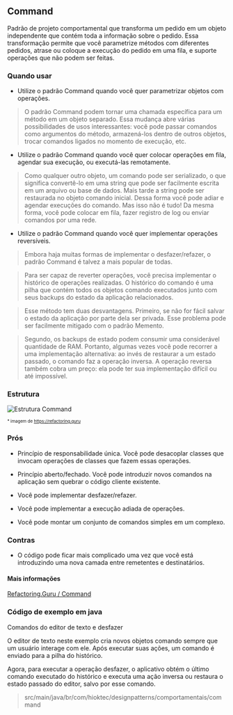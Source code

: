 ## Command

Padrão de projeto comportamental que transforma um pedido em um objeto independente que contém toda a informação sobre o pedido. Essa transformação permite que você parametrize métodos com diferentes pedidos, atrase ou coloque a execução do pedido em uma fila, e suporte operações que não podem ser feitas.

### Quando usar

- Utilize o padrão Command quando você quer parametrizar objetos com operações.

> O padrão Command podem tornar uma chamada específica para um método em um objeto separado. Essa mudança abre várias possibilidades de usos interessantes: você pode passar comandos como argumentos do método, armazená-los dentro de outros objetos, trocar comandos ligados no momento de execução, etc.

- Utilize o padrão Command quando você quer colocar operações em fila, agendar sua execução, ou executá-las remotamente.

> Como qualquer outro objeto, um comando pode ser serializado, o que significa convertê-lo em uma string que pode ser facilmente escrita em um arquivo ou base de dados. Mais tarde a string pode ser restaurada no objeto comando inicial. Dessa forma você pode adiar e agendar execuções do comando. Mas isso não é tudo! Da mesma forma, você pode colocar em fila, fazer registro de log ou enviar comandos por uma rede.

- Utilize o padrão Command quando você quer implementar operações reversíveis.

> Embora haja muitas formas de implementar o desfazer/refazer, o padrão Command é talvez a mais popular de todas.

> Para ser capaz de reverter operações, você precisa implementar o histórico de operações realizadas. O histórico do comando é uma pilha que contém todos os objetos comando executados junto com seus backups do estado da aplicação relacionados.

> Esse método tem duas desvantagens. Primeiro, se não for fácil salvar o estado da aplicação por parte dela ser privada. Esse problema pode ser facilmente mitigado com o padrão Memento.

> Segundo, os backups de estado podem consumir uma considerável quantidade de RAM. Portanto, algumas vezes você pode recorrer a uma implementação alternativa: ao invés de restaurar a um estado passado, o comando faz a operação inversa. A operação reversa também cobra um preço: ela pode ter sua implementação difícil ou até impossível.

### Estrutura

![Estrutura Command](https://refactoring.guru/images/patterns/diagrams/command/structure.png)

<sub><sup>* imagem de https://refactoring.guru</sup></sub>

### Prós

- Princípio de responsabilidade única. Você pode desacoplar classes que invocam operações de classes que fazem essas operações.

- Princípio aberto/fechado. Você pode introduzir novos comandos na aplicação sem quebrar o código cliente existente.

- Você pode implementar desfazer/refazer.

- Você pode implementar a execução adiada de operações.

- Você pode montar um conjunto de comandos simples em um complexo.

### Contras

- O código pode ficar mais complicado uma vez que você está introduzindo uma nova camada entre remetentes e destinatários.

#### Mais informações

[Refactoring.Guru / Command](https://refactoring.guru/pt-br/design-patterns/command)

### Código de exemplo em java

Comandos do editor de texto e desfazer

O editor de texto neste exemplo cria novos objetos comando sempre que um usuário interage com ele. Após executar suas ações, um comando é enviado para a pilha do histórico.

Agora, para executar a operação desfazer, o aplicativo obtém o último comando executado do histórico e executa uma ação inversa ou restaura o estado passado do editor, salvo por esse comando.

> src/main/java/br/com/hioktec/designpatterns/comportamentais/command
